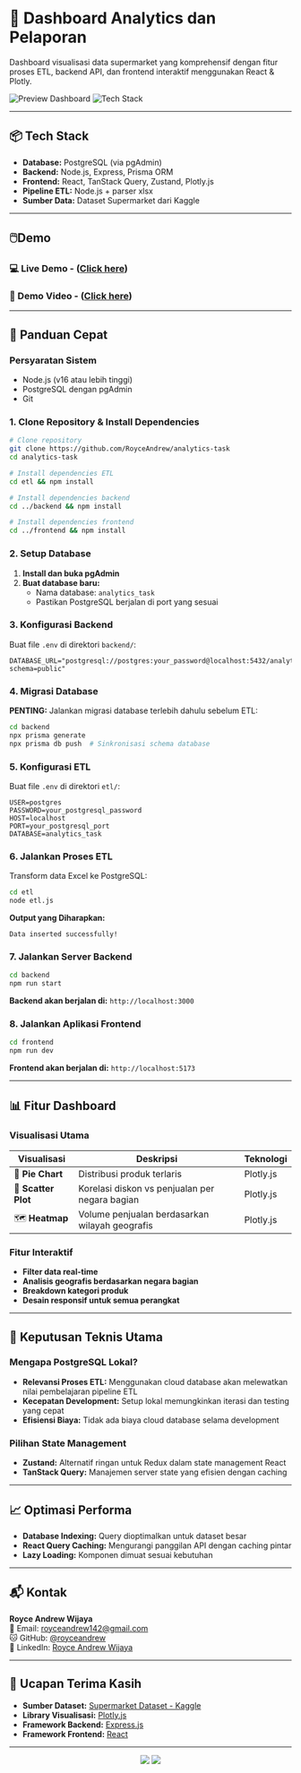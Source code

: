 # 🧠 Dashboard Analytics dan Pelaporan

Dashboard visualisasi data supermarket yang komprehensif dengan fitur proses ETL, backend API, dan frontend interaktif menggunakan React & Plotly.

![Preview Dashboard](https://img.shields.io/badge/Status-Siap%20Produksi-brightgreen)
![Tech Stack](https://img.shields.io/badge/Tech-React%20%7C%20Node.js%20%7C%20PostgreSQL-blue)

---

## 📦 Tech Stack

- **Database:** PostgreSQL (via pgAdmin)
- **Backend:** Node.js, Express, Prisma ORM
- **Frontend:** React, TanStack Query, Zustand, Plotly.js
- **Pipeline ETL:** Node.js + parser xlsx
- **Sumber Data:** Dataset Supermarket dari Kaggle

---
## 🖱️Demo
### 💻 Live Demo - ([Click here](https://analytics-task.vercel.app/))
### 🎥 Demo Video - ([Click here](https://www.youtube.com/watch?v=CSa8QfW5UAo))
---

## 🚀 Panduan Cepat

### Persyaratan Sistem
- Node.js (v16 atau lebih tinggi)
- PostgreSQL dengan pgAdmin
- Git

### 1. Clone Repository & Install Dependencies

```bash
# Clone repository
git clone https://github.com/RoyceAndrew/analytics-task
cd analytics-task

# Install dependencies ETL
cd etl && npm install

# Install dependencies backend
cd ../backend && npm install

# Install dependencies frontend
cd ../frontend && npm install
```

### 2. Setup Database

1. **Install dan buka pgAdmin**
2. **Buat database baru:**
   - Nama database: `analytics_task`
   - Pastikan PostgreSQL berjalan di port yang sesuai

### 3. Konfigurasi Backend

Buat file `.env` di direktori `backend/`:

```env
DATABASE_URL="postgresql://postgres:your_password@localhost:5432/analytics_task?schema=public"
```

### 4. Migrasi Database

**PENTING:** Jalankan migrasi database terlebih dahulu sebelum ETL:

```bash
cd backend
npx prisma generate
npx prisma db push  # Sinkronisasi schema database
```

### 5. Konfigurasi ETL

Buat file `.env` di direktori `etl/`:

```env
USER=postgres
PASSWORD=your_postgresql_password
HOST=localhost
PORT=your_postgresql_port
DATABASE=analytics_task
```

### 6. Jalankan Proses ETL

Transform data Excel ke PostgreSQL:

```bash
cd etl
node etl.js
```

**Output yang Diharapkan:**
```
Data inserted successfully!
```

### 7. Jalankan Server Backend

```bash
cd backend
npm run start
```

**Backend akan berjalan di:** `http://localhost:3000`

### 8. Jalankan Aplikasi Frontend

```bash
cd frontend
npm run dev
```

**Frontend akan berjalan di:** `http://localhost:5173`

---

## 📊 Fitur Dashboard

### Visualisasi Utama

| Visualisasi | Deskripsi | Teknologi |
|-------------|-----------|-----------|
| 🥧 **Pie Chart** | Distribusi produk terlaris | Plotly.js |
| 🔵 **Scatter Plot** | Korelasi diskon vs penjualan per negara bagian | Plotly.js |
| 🗺️ **Heatmap** | Volume penjualan berdasarkan wilayah geografis | Plotly.js |

### Fitur Interaktif
- **Filter data real-time**
- **Analisis geografis berdasarkan negara bagian**
- **Breakdown kategori produk**
- **Desain responsif untuk semua perangkat**

---

## 🎯 Keputusan Teknis Utama

### Mengapa PostgreSQL Lokal?
- **Relevansi Proses ETL:** Menggunakan cloud database akan melewatkan nilai pembelajaran pipeline ETL
- **Kecepatan Development:** Setup lokal memungkinkan iterasi dan testing yang cepat
- **Efisiensi Biaya:** Tidak ada biaya cloud database selama development

### Pilihan State Management
- **Zustand:** Alternatif ringan untuk Redux dalam state management React
- **TanStack Query:** Manajemen server state yang efisien dengan caching

---

## 📈 Optimasi Performa

- **Database Indexing:** Query dioptimalkan untuk dataset besar
- **React Query Caching:** Mengurangi panggilan API dengan caching pintar
- **Lazy Loading:** Komponen dimuat sesuai kebutuhan

---

## 📬 Kontak

**Royce Andrew Wijaya**  
📧 Email: royceandrew142@gmail.com  
🐱 GitHub: [@royceandrew](https://github.com/RoyceAndrew)  
💼 LinkedIn: [Royce Andrew Wijaya](https://linkedin.com/in/royceandrewwijaya)

---

## 🙏 Ucapan Terima Kasih

- **Sumber Dataset:** [Supermarket Dataset - Kaggle](https://www.kaggle.com/datasets/wellkilo/supermarket-dataset?phase=FinishSSORegistration&returnUrl=/datasets/wellkilo/supermarket-dataset/versions/1?resource=download&SSORegistrationToken=CfDJ8JWxt6IrvD9KktVh6Ttp9j0BH_xTsYdKsTNlyLHxONiuuWp-Wr3i70crNNjTL7c3B8gj4xF2mZlilAHZTovcGPvTFsYMLKHkMl0D240-Sdze2lU-05Q_ls7vDTbx905V1yXsnI6BJtp-Mknqun9yYcfrqGgRvdPKUuHmjA10hT1uGMY-mrtuyaBBQtRW11f4rNy8G1CoJyw6mxY_rm7m1voU8Q-Tja8_tHmsdPhDHE51dNv_YTFHErv-iPHfRPbaeOg0ReyPiUTM8PumpyQmjbD2PeOf0PWm7B_FAkMRxRk3UHK2VpAvpVenSAdEFJSO0tDtqfuzdG-pXOFtzOUflmZeQCNb&DisplayName=David%20Tobing)
- **Library Visualisasi:** [Plotly.js](https://plotly.com/javascript/)
- **Framework Backend:** [Express.js](https://expressjs.com/)
- **Framework Frontend:** [React](https://reactjs.org/)

---

<div align="center">
  <img src="https://img.shields.io/badge/Dibuat%20dengan-❤️-red.svg"/>
  <img src="https://img.shields.io/badge/Dikembangkan%20oleh-Royce%20Andrew-blue.svg"/>
</div>
